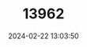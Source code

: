 ---
title: "13962"
category: "Mus goundae"
draft: false
date: 2024-02-22 13:03:50
languages:
  English: ["Gounda Mouse"]
---